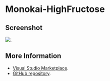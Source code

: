# Monokai-HighFructose



## Screenshot
![](https://raw.githubusercontent.com/gerane/VSCodeThemes/master/gerane.Theme-Monokai-HighFructose/screenshot.png).


## More Information
* [Visual Studio Marketplace](https://marketplace.visualstudio.com/items/gerane.Theme-Monokai-HighFructose).
* [GitHub repository](https://github.com/gerane/VSCodeThemes).
